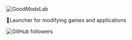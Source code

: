 ![GoodModsLab](github.com/GoodModsLab-Official/GoodModsLab/raw/GoodModsLab/title_logo.png)

🍏Launcher for modifying games and applications

![GitHub followers](https://img.shields.io/github/followers/GoodModsLab-Official?style=social)
